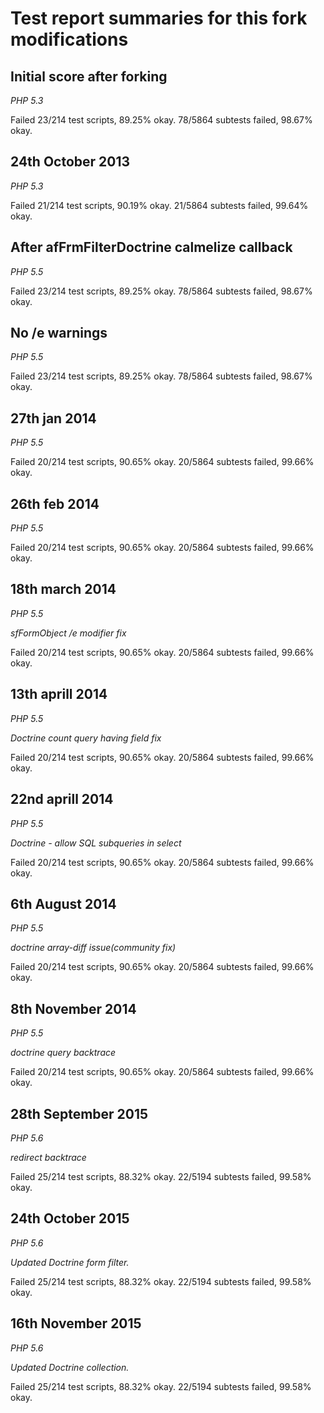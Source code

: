 Test report summaries for this fork modifications
==================================================

Initial score after forking
-------------------------------------
_PHP 5.3_

Failed 23/214 test scripts, 89.25% okay. 78/5864 subtests failed, 98.67% okay.

24th October 2013
---------------------------
_PHP 5.3_

Failed 21/214 test scripts, 90.19% okay. 21/5864 subtests failed, 99.64% okay.

After afFrmFilterDoctrine calmelize callback
------------------------------------------------------
_PHP 5.5_

Failed 23/214 test scripts, 89.25% okay. 78/5864 subtests failed, 98.67% okay.

No /e warnings
--------------
_PHP 5.5_

Failed 23/214 test scripts, 89.25% okay. 78/5864 subtests failed, 98.67% okay.

27th jan 2014
------------
_PHP 5.5_

Failed 20/214 test scripts, 90.65% okay. 20/5864 subtests failed, 99.66% okay.

26th feb 2014
------------
_PHP 5.5_

Failed 20/214 test scripts, 90.65% okay. 20/5864 subtests failed, 99.66% okay.

18th march 2014
--------------
_PHP 5.5_

*sfFormObject /e modifier fix*

Failed 20/214 test scripts, 90.65% okay. 20/5864 subtests failed, 99.66% okay.

13th aprill 2014
--------------
_PHP 5.5_

*Doctrine count query having field fix*

Failed 20/214 test scripts, 90.65% okay. 20/5864 subtests failed, 99.66% okay.

22nd aprill 2014
----------------
_PHP 5.5_

*Doctrine - allow SQL subqueries in select*

Failed 20/214 test scripts, 90.65% okay. 20/5864 subtests failed, 99.66% okay.

6th August 2014
---------------
_PHP 5.5_

*doctrine array-diff issue(community fix)*

Failed 20/214 test scripts, 90.65% okay. 20/5864 subtests failed, 99.66% okay.

8th November 2014
---------------
_PHP 5.5_

*doctrine query backtrace*

Failed 20/214 test scripts, 90.65% okay. 20/5864 subtests failed, 99.66% okay.

28th September 2015
---------------
_PHP 5.6_

*redirect backtrace*

Failed 25/214 test scripts, 88.32% okay. 22/5194 subtests failed, 99.58% okay.

24th October 2015
---------------
_PHP 5.6_

*Updated Doctrine form filter.*

Failed 25/214 test scripts, 88.32% okay. 22/5194 subtests failed, 99.58% okay.

16th November 2015
---------------
_PHP 5.6_

*Updated Doctrine collection.*

Failed 25/214 test scripts, 88.32% okay. 22/5194 subtests failed, 99.58% okay.

